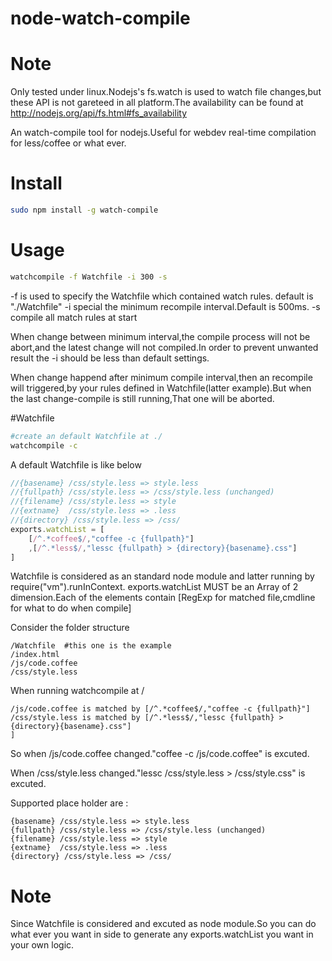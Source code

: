 node-watch-compile
==================
# Note
Only tested under linux.Nodejs's fs.watch is used to watch file changes,but these API is not gareteed in all platform.The availability can be found at http://nodejs.org/api/fs.html#fs_availability

An watch-compile tool for nodejs.Useful for webdev real-time compilation for less/coffee or what ever.
# Install
```bash
sudo npm install -g watch-compile
```

# Usage
```bash
watchcompile -f Watchfile -i 300 -s
```
-f is used to specify the Watchfile which contained watch rules. default is "./Watchfile"
-i special the minimum recompile interval.Default is 500ms.
-s compile all match rules at start

When change between minimum interval,the compile process will not be abort,and the latest change will not compiled.In order to prevent unwanted result the -i should be less than default settings.

When change happend after minimum compile interval,then an recompile will triggered,by your rules defined in Watchfile(latter example).But when the last change-compile is still running,That one will be aborted.

#Watchfile
```bash
#create an default Watchfile at ./
watchcompile -c
```
A default Watchfile is like below
```javascript
//{basename} /css/style.less => style.less
//{fullpath} /css/style.less => /css/style.less (unchanged)
//{filename} /css/style.less => style
//{extname}  /css/style.less => .less
//{directory} /css/style.less => /css/
exports.watchList = [
    [/^.*coffee$/,"coffee -c {fullpath}"]	
    ,[/^.*less$/,"lessc {fullpath} > {directory}{basename}.css"]
]
```
Watchfile is considered as an standard node module and latter running by require("vm").runInContext.
exports.watchList MUST be an Array of 2 dimension.Each of the elements contain [RegExp for matched file,cmdline for what to do when compile]

Consider the folder structure
```
/Watchfile  #this one is the example
/index.html
/js/code.coffee
/css/style.less
```

When running watchcompile at /

```
/js/code.coffee is matched by [/^.*coffee$/,"coffee -c {fullpath}"]
/css/style.less is matched by [/^.*less$/,"lessc {fullpath} > {directory}{basename}.css"]
]
```
So when /js/code.coffee changed."coffee -c /js/code.coffee" is excuted.

When /css/style.less changed."lessc /css/style.less > /css/style.css" is excuted.

Supported place holder are :
```
{basename} /css/style.less => style.less
{fullpath} /css/style.less => /css/style.less (unchanged)
{filename} /css/style.less => style
{extname}  /css/style.less => .less
{directory} /css/style.less => /css/
```
# Note
Since Watchfile is considered and excuted as node module.So you can do what ever you want in side to generate any exports.watchList you want in your own logic.
